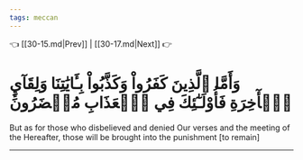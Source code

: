 ```yaml
---
tags: meccan
---
```


👈 [[30-15.md|Prev]] | [[30-17.md|Next]] 👉

# وَأَمَّا ٱلَّذِينَ كَفَرُواْ وَكَذَّبُواْ بِـَٔايَٰتِنَا وَلِقَآيِٕ ٱلۡأٓخِرَةِ فَأُوْلَـٰٓئِكَ فِي ٱلۡعَذَابِ مُحۡضَرُونَ

But as for those who disbelieved and denied Our verses and the meeting of the Hereafter, those will be brought into the punishment [to remain]

---

